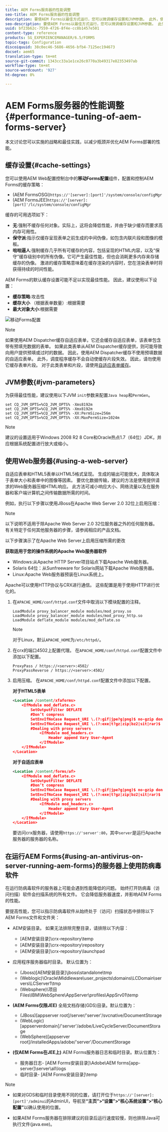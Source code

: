```yaml
---
title: AEM Forms服务器的性能调整
seo-title: AEM Forms服务器的性能调整
description: 要使AEM Forms以最佳方式运行，您可以微调缓存设置和JVM参数。 此外，使用Web服务器可以增强AEM Forms部署的性能。
seo-description: 要使AEM Forms以最佳方式运行，您可以微调缓存设置和JVM参数。 此外，使用Web服务器可以增强AEM Forms部署的性能。
uuid: bf23b62c-7559-4726-8f4e-cc8b1457e501
content-type: reference
products: SG_EXPERIENCEMANAGER/6.5/FORMS
topic-tags: Configuration
discoiquuid: 38c0ec46-5686-4656-bfb4-7125ec194673
docset: aem65
translation-type: tm+mt
source-git-commit: 1343cc33a1e1ce26c0770a3b49317e82353497ab
workflow-type: tm+mt
source-wordcount: '927'
ht-degree: 0%

---
```



# AEM Forms服务器的性能调整{#performance-tuning-of-aem-forms-server}

本文讨论您可以实施的战略和最佳实践，以减少瓶颈并优化AEM Forms部署的性能。

## 缓存设置{#cache-settings}

您可以使用AEM Web配置控制台中的&#x200B;**移动Forms配置**&#x200B;组件，配置和控制AEM Forms的缓存策略：

* (AEM FormsOSGi)`https://'[server]:[port]'/system/console/configMgr`
* (AEM FormsJEE)`https://'[server]:[port]'/lc/system/console/configMgr`

缓存的可用选项如下：

* **无**:强制不缓存任何对象。实际上，这将会降低性能，并由于缺少缓存而要求高内存可用性。
* **保守派**:指示仅缓存呈现表单之前生成的中间伪像，如包含内联片段和图像的模板。
* **咄咄逼人**:强制缓存几乎所有可缓存的内容，包括呈现的HTML内容，以及“保守”缓存级别中的所有伪像。它可产生最佳性能，但也会消耗更多内存来存储缓存的伪像。 激进的缓存策略意味着在缓存渲染的内容时，您在渲染表单时将获得持续的时间性能。

AEM Forms的默认缓存设置可能不足以实现最佳性能。 因此，建议使用以下设置：

* **缓存策略**:攻击性
* **缓存大小** （根据表单数量）:根据需要
* **最大对象大小**:根据需要

![移动Forms配置](assets/snap.png)

>[!NOTE]
>
>如果使用AEM Dispatcher缓存自适应表单，它还会缓存自适应表单，该表单包含带有预填充数据的表单。 如果此类表单从AEM Dispatcher缓存提供，则可能导致向用户提供预填或过时的数据。 因此，使用AEM Dispatcher缓存不使用预填数据的自适应表单。 此外，调度程序缓存不会自动使缓存片段失效。 因此，请勿使用它缓存表单片段。 对于此类表单和片段，请使用[自适应表单缓存](../../forms/using/configure-adaptive-forms-cache.md)。

## JVM参数{#jvm-parameters}

为获得最佳性能，建议使用以下JVM `init`参数来配置`Java heap`和`PermGen`。

```shell
set CQ_JVM_OPTS=%CQ_JVM_OPTS% -Xms8192m
set CQ_JVM_OPTS=%CQ_JVM_OPTS% -Xmx8192m
set CQ_JVM_OPTS=%CQ_JVM_OPTS% -XX:PermSize=256m
set CQ_JVM_OPTS=%CQ_JVM_OPTS% -XX:MaxPermSize=1024m
```

>[!NOTE]
>
>建议的设置适用于Windows 2008 R2 8 Core和Oracle热点1.7（64位）JDK，并应根据系统配置进行放大或缩小。

## 使用Web服务器{#using-a-web-server}

自适应表单和HTML5表单以HTML5格式呈现。 生成的输出可能很大，具体取决于表单大小和表单中的图像等因素。 要优化数据传输，建议的方法是使用提供请求的Web服务器压缩HTML响应。 此方法可减小响应大小、网络流量以及在服务器和客户端计算机之间传输数据所需的时间。

例如，执行以下步骤以使用JBoss在Apache Web Server 2.0 32位上启用压缩：

>[!NOTE]
>
>以下说明不适用于除Apache Web Server 2.0 32位服务器之外的任何服务器。 有关特定于任何其他服务器的步骤，请参阅相应的产品文档。

以下步骤演示了在Apache Web Server上启用压缩所需的更改

**获取适用于您的操作系统的Apache Web服务器软件**

* Windows:从Apache HTTP Server项目站点下载Apache Web服务器。
* Solaris 64位：从Sunfreeware for Solaris网站下载Apache Web服务器。
* Linux:Apache Web服务器预装在Linux系统上。

Apache可以使用HTTP协议与CRX进行通信。 这些配置是用于使用HTTP进行优化的。

1. 在`APACHE_HOME/conf/httpd.conf`文件中取消以下模块配置的注释。

   ```shell
   LoadModule proxy_balancer_module modules/mod_proxy.so
   LoadModule proxy_balancer_module modules/mod_proxy_http.so
   LoadModule deflate_module modules/mod_deflate.so
   ```

   >[!NOTE]
   >
   >对于Linux，默认`APACHE_HOME`为`/etc/httpd/`。

1. 在crx的端口4502上配置代理。
在`APACHE_HOME/conf/httpd.conf`配置文件中添加以下配置。

   ```shell
   ProxyPass / https://<server>:4502/
   ProxyPassReverse / https://<server>:4502/
   ```

1. 启用压缩。 在`APACHE_HOME/conf/httpd.conf`配置文件中添加以下配置。

   **对于HTML5表单**

   ```xml
   <Location /content/xfaforms>
       <IfModule mod_deflate.c>
           SetOutputFilter DEFLATE
           #Don’t compress
           SetEnvIfNoCase Request_URI \.(?:gif|jpe?g|png)$ no-gzip dont-vary
           SetEnvIfNoCase Request_URI \.(?:exe|t?gz|zip|bz2|sit|rar)$ no-gzip dont-vary
           #Dealing with proxy servers
               <IfModule mod_headers.c>
                   Header append Vary User-Agent
               </IfModule>
       </IfModule>
   </Location>
   ```

   **对于自适应表单**

   ```xml
   <Location /content/forms/af>
       <IfModule mod_deflate.c>
           SetOutputFilter DEFLATE
           #Don’t compress
           SetEnvIfNoCase Request_URI \.(?:gif|jpe?g|png)$ no-gzip dont-vary
           SetEnvIfNoCase Request_URI \.(?:exe|t?gz|zip|bz2|sit|rar)$ no-gzip dont-vary
           #Dealing with proxy servers
               <IfModule mod_headers.c>
                   Header append Vary User-Agent
               </IfModule>
       </IfModule>
   </Location>
   ```

   要访问crx服务器，请使用`https://'server':80`，其中`server`是运行Apache服务器的服务器的名称。

## 在运行AEM Forms{#using-an-antivirus-on-server-running-aem-forms}的服务器上使用防病毒软件

在运行防病毒软件的服务器上可能会遇到性能降低的问题。 始终打开防病毒（访问扫描）软件会扫描系统的所有文件。 它会降低服务器速度，并影响AEM Forms的性能。

要提高性能，您可以指示防病毒软件从始终处于（访问）扫描状态中排除以下AEM Forms文件和文件夹：

* AEM安装目录。 如果无法排除完整目录，请排除以下内容：

   * [AEM安装目录]\crx-repository\temp
   * [AEM安装目录]\crx-repository\repository
   * [AEM安装目录]\crx-repository\launchpad

* 应用程序服务器临时目录。 默认位置为：

   * (Jboss)[AEM安装目录]\jboss\standalone\tmp
   * (Weblogic)\Oracle\Middleware\user_projects\domains\LCDomain\servers\LCServer1\tmp
   * (Websphere)\项目Files\IBM\WebSphere\AppServer\profiles\AppSrv01\temp

* **(AEM Forms仅限JEE)** 全局文档存储(GDS)目录。默认位置为：

   * (JBoss)[appserver root]/server/&#39;server&#39;/svcnative/DocumentStorage
   * (WebLogic)[appserverdomain]/&#39;server&#39;/adobe/LiveCycleServer/DocumentStorage
   * (WebSphere)[appserver root]/installedApps/adobe/&#39;server&#39;/DocumentStorage

* **(仅AEM Forms在JEE上)** AEM Forms服务器日志和临时目录。默认位置为：

   * 服务器日志- [AEM Forms安装目录]\Adobe\AEM forms\[app-server]\server\all\logs
   * 临时目录- [AEM Forms安装目录]\temp

>[!NOTE]
>
>* 如果对GDS和临时目录使用不同的位置，请打开位于`https://'[server]:[port]'/adminui`的AdminUI，导航至&#x200B;**“主页”>“设置”>“核心系统设置”>“核心配置”**&#x200B;以确认使用的位置。

* 如果AEM Forms服务器在排除建议的目录后运行速度较慢，则也排除Java可执行文件(java.exe)。



